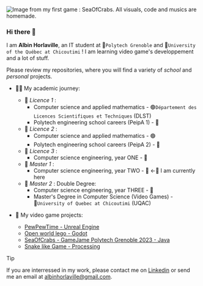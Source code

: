 ![Image from my first game : SeaOfCrabs. All visuals, code and musics are homemade.](https://github.com/AlbinHorlaville/AlbinHorlaville/assets/98279992/3556872e-202f-43b0-898b-5e56d6aa2c02)


### Hi there 👋

I am **Albin Horlaville**, an IT student at 🔵`Polytech Grenoble` and 🔴`University of the Québec at Chicoutimi` ! I am learning video game's developpement and a lot of stuff.

Please review my repositories, where you will find a variety of *school* and *personal* projects.

- 👨‍🎓 My academic journey:
  - 🦎 _Licence 1_ :
      - Computer science and applied mathematics - 🟢`Département des Licences Scientifiques et Techniques` (DLST)
      - Polytech engineering school careers (PeipA 1) - 🔵
  - 🐍 _Licence 2_ :
      - Computer science and applied mathematics - 🟢
      - Polytech engineering school careers (PeipA 2) - 🔵
  - 🦕 _Licence 3_ :
      - Computer science engineering, year ONE - 🔵
  - 🦖 _Master 1_ :
      - Computer science engineering, year TWO - 🔵  <-👾 I am currently here
  - 🐉 _Master 2_ : Double Degree:
      - Computer science engineering, year THREE - 🔵
      - Master's Degree in Computer Science (Video Games) - 🔴`University of Quebec at Chicoutimi` (UQAC)

- 🧞 My video game projects:

  - [PewPewTime - Unreal Engine](https://youtu.be/cNyinUshwEQ?si=vngGNSI7YTJJxVAz)
  - [Open world lego - Godot](https://github.com/AlbinHorlaville/open-world-lego)
  - [SeaOfCrabs - GameJame Polytech Grenoble 2023 - Java](https://github.com/AlbinHorlaville/SeaOfCrabs_GameJam_Polytech_2023)
  - [Snake like Game - Processing](https://github.com/AlbinHorlaville/Lombriz-Game-Processing)

> [!TIP]
> If you are interressed in my work, please contact me on [Linkedin](www.linkedin.com/in/albin-horlaville) or send me an email at albinhorlaville@gmail.com.

